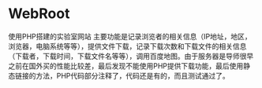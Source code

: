 # WebRoot
使用PHP搭建的实验室网站
主要功能是记录浏览者的相关信息（IP地址，地区，浏览器，电脑系统等等），提供文件下载，记录下载次数和下载文件的相关信息（下载者，下载时间，下载文件名等等），调用百度地图。由于服务器是导师很早之前在国外买的性能比较差，最后发现不能使用PHP提供下载功能，最后使用静态链接的方法，PHP代码部分注释了，代码还是有的，而且测试通过了。

